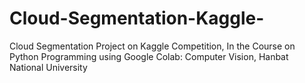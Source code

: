 # Cloud-Segmentation-Kaggle-
Cloud Segmentation Project on Kaggle Competition, In the Course on Python Programming using Google Colab: Computer Vision, Hanbat National University
